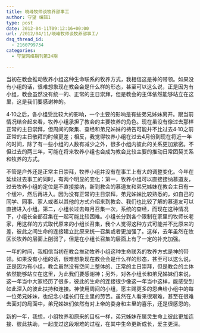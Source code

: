 ```yaml
---
title: 晓峰牧师谈牧养部事工
author: 守望 编辑1
type: post
date: 2012-04-11T09:12:16+00:00
url: /2012/04/11/晓峰牧师谈牧养部事工/
dsq_thread_id:
  - 2160799734
categories:
  - 守望网络期刊第24期

---
```

当初在教会推动牧养小组这种生命联系的牧养方式，我相信这是神的带领。如果没有小组的话，很难想象现在教会会是什么样的形态，甚至可以这么说，正是因为有小组，教会虽然没有统一的、正常的主日崇拜，但是教会的主体依然能够站立在这里，这是我们要感谢神的。

<!--more-->

4·10之后，各小组受比较大的影响，一个主要的影响是有些弟兄姊妹离开。跟当前情况结合起来看，牧养小组承担了教会的主要牧养的角色。现在虽没有像过去那样正常的主日崇拜，但周间的聚集、查经和弟兄姊妹的祷告可能并不比过去4·10之前正常的主日敬拜的时候更差；相反，我觉得牧养小组在过去4月份到现在将近一年的时间，除了有一些小组的人数有减少之外，很多小组内彼此的关系更加紧密。不但过去的两三年，可能在将来牧养小组也会成为教会比较主要的推动日常团契关系和牧养的方式。

不管是户外还是正常主日崇拜，牧养小组并没有在事工上有大的调整变化。今年在延续过去事工的同时，有两个明显的变化：第一，牧养小组可以直接接纳慕道友，过去牧养小组的定位是不直接接纳，新到教会的慕道友和弟兄姊妹在教会主日有一个缓冲，然后再进入。因为没有正常的主日崇拜，弟兄姊妹比较熟悉的，如自己的同学、同事、家人或者以其他的方式介绍来到教会、我们也比较了解的慕道友可以直接进入小组。第二，小组长过去每月召集一次，系统的查经，而现在这种情况下，小组长全部召集在一起可能比较困难。小组长分到各个限制在家里的牧师长老家，用这样的方式取代原来的小组长召集，我个人觉得这种方式可能并不比原来的差，彼此之间生命的连接建立比原来统一召集或者更加强了。这样，去年虽然在牧区长牧养的层面上削弱了，但是在小组长召集的层面上有了一定的补充加强。

一年的时间，我相信当初在教会推动牧养小组这种生命联系的牧养方式是神的带领。如果没有小组的话，很难想象现在教会会是什么样的形态，甚至可以这么说，正是因为有小组，教会虽然没有空间上整体的、正常的主日崇拜，但是教会的主体依然能够站立在这里，为此我们要感谢神；另外，对各小组长和弟兄姊妹们来说，这一年当中大家经历了很多，彼此的生命的连接很少像这一年当中这样，能感受到如此深入的彼此扶持和连接。神使用周间的小组，愿主赐更多的恩典给小组中的每一位弟兄姊妹，也纪念小组长们在主里的劳苦。虽然在人看来很艰难，甚至在很难去面对的局面中，弟兄姊妹们依然有对上帝的委身和主里的喜乐，还是很感恩的。

新的一年，我想，小组牧养和原来的目标一样，弟兄姊妹在属灵生命上彼此更加连接、彼此扶助，一起度过这段艰难的过程，在其中生命更新成长，爱主更深。

&nbsp;

&nbsp;

&nbsp;